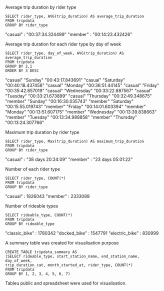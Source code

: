 
Average trip duration by rider type

    SELECT rider_type, AVG(trip_duration) AS average_trip_duration 
    FROM tripdata
    GROUP BY rider_type
    
    
"casual" :	"00:37:34.324499"
"member" :  "00:14:23.432426"


Average trip duration for each rider type by day of week
  
    SELECT rider_type, day_of_week, AVG(trip_duration) AS average_trip_duration
    FROM tripdata
    GROUP BY 2,1
    ORDER BY 3 DESC
    
"casual"	"Sunday"	"00:43:17.843691"
"casual"	"Saturday"	"00:40:18.437458"
"casual"	"Monday"	"00:36:51.44145"
"casual"	"Friday"	"00:35:42.857019"
"casual"	"Wednesday"	"00:33:22.887567"
"casual"	"Tuesday"	"00:33:21.673899"
"casual"	"Thursday"	"00:32:49.348675"
"member"	"Sunday"	"00:16:30.035743"
"member"	"Saturday"	"00:15:55.019743"
"member"	"Friday"	"00:14:01.603394"
"member"	"Monday"	"00:13:51.607175"
"member"	"Wednesday"	"00:13:39.838663"
"member"	"Tuesday"	"00:13:34.988858"
"member"	"Thursday"	"00:13:24.307766"


Maximum trip duration by rider type

    SELECT rider_type, Max(trip_duration) AS maximum_trip_duration 
    FROM tripdata
    GROUP BY rider_type
    
"casual" :	"38 days 20:24:09"
"member" :	"23 days 05:01:22"


Number of each rider type

    SELECT rider_type, COUNT(*)
    FROM tripdata
    GROUP BY rider_type
    
    
"casual" :	1826043
"member" :	2333089


Number of rideable types

    SELECT rideable_type, COUNT(*)
    FROM tripdata
    GROUP BY rideable_type
    
  "classic_bike" :	1780342
  "docked_bike" :	1547791
  "electric_bike" :	830999
  


A summary table was created for visualisation purpose

    CREATE TABLE tripdata_summary AS
    (SELECT rideable_type, start_station_name, end_station_name, day_of_week,
    trip_duration_cat, month_started_at, rider_type, COUNT(*) 
    FROM tripdata
    GROUP BY 1, 2, 3, 4, 5, 6, 7)

Tableu public and spreadsheet were used for visualisation.

